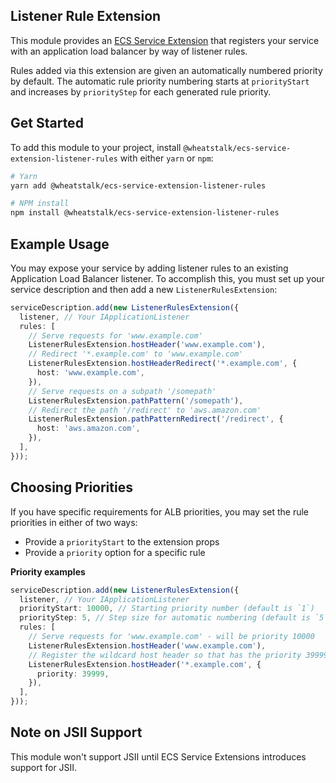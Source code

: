 ## Listener Rule Extension

This module provides an [ECS Service Extension](https://www.npmjs.com/package/@aws-cdk-containers/ecs-service-extensions)
that registers your service with an application load balancer by way of listener
rules.

Rules added via this extension are given an automatically numbered priority by
default. The automatic rule priority numbering starts at `priorityStart` and
increases by `priorityStep` for each generated rule priority.

## Get Started

To add this module to your project, install `@wheatstalk/ecs-service-extension-listener-rules`
with either `yarn` or `npm`:

```bash
# Yarn
yarn add @wheatstalk/ecs-service-extension-listener-rules

# NPM install
npm install @wheatstalk/ecs-service-extension-listener-rules
```

## Example Usage

You may expose your service by adding listener rules to an existing Application
Load Balancer listener. To accomplish this, you must set up your service
description and then add a new `ListenerRulesExtension`:

```ts
serviceDescription.add(new ListenerRulesExtension({
  listener, // Your IApplicationListener
  rules: [
    // Serve requests for 'www.example.com'
    ListenerRulesExtension.hostHeader('www.example.com'),
    // Redirect '*.example.com' to 'www.example.com'
    ListenerRulesExtension.hostHeaderRedirect('*.example.com', {
      host: 'www.example.com',
    }),
    // Serve requests on a subpath '/somepath'
    ListenerRulesExtension.pathPattern('/somepath'),
    // Redirect the path '/redirect' to 'aws.amazon.com'
    ListenerRulesExtension.pathPatternRedirect('/redirect', {
      host: 'aws.amazon.com',
    }),
  ],
}));
```

## Choosing Priorities

If you have specific requirements for ALB priorities, you may set the rule
priorities in either of two ways:

* Provide a `priorityStart` to the extension props
* Provide a `priority` option for a specific rule

**Priority examples**

```ts
serviceDescription.add(new ListenerRulesExtension({
  listener, // Your IApplicationListener
  priorityStart: 10000, // Starting priority number (default is `1`)
  priorityStep: 5, // Step size for automatic numbering (default is `5`)
  rules: [
    // Serve requests for 'www.example.com' - will be priority 10000
    ListenerRulesExtension.hostHeader('www.example.com'),
    // Register the wildcard host header so that has the priority 39999
    ListenerRulesExtension.hostHeader('*.example.com', {
      priority: 39999,
    }),
  ],
}));
```

## Note on JSII Support

This module won't support JSII until ECS Service Extensions introduces support
for JSII.
